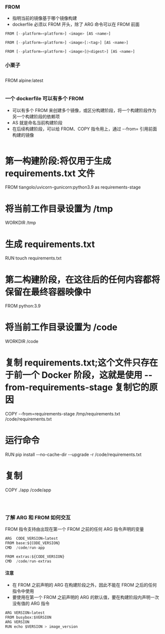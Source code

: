 ### FROM

- 指明当前的镜像基于哪个镜像构建
- dockerfile 必须以 FROM 开头，除了 ARG 命令可以在 FROM 前面

```python
FROM [--platform=<platform>] <image> [AS <name>]

FROM [--platform=<platform>] <image>[:<tag>] [AS <name>]

FROM [--platform=<platform>] <image>[@<digest>] [AS <name>]
```

### 小栗子
```python
```
FROM alpine:latest
```
```

### 一个 dockerfile 可以有多个 FROM

- 可以有多个 FROM 来创建多个镜像，或区分构建阶段，将一个构建阶段作为另一个构建阶段的依赖项
- AS <name> 就是命名当前构建阶段
- 在后续构建阶段，可以给 FROM、COPY 指令用上，通过&nbsp;--from=<name>&nbsp;引用前面构建的镜像

```python
```
# 第一构建阶段:将仅用于生成 requirements.txt 文件
FROM tiangolo/uvicorn-gunicorn:python3.9 as requirements-stage

# 将当前工作目录设置为 /tmp
WORKDIR /tmp

# 生成 requirements.txt
RUN touch requirements.txt

# 第二构建阶段，在这往后的任何内容都将保留在最终容器映像中
FROM python:3.9

# 将当前工作目录设置为 /code
WORKDIR /code

# 复制 requirements.txt;这个文件只存在于前一个 Docker 阶段，这就是使用 --from-requirements-stage 复制它的原因
COPY --from=requirements-stage /tmp/requirements.txt /code/requirements.txt

# 运行命令
RUN pip install --no-cache-dir --upgrade -r /code/requirements.txt

# 复制
COPY ./app /code/app
```
```
&nbsp;
### 了解 ARG 和 FROM 如何交互
FROM 指令支持由出现在第一个 FROM 之前的任何 ARG 指令声明的变量
```python
ARG  CODE_VERSION=latest
FROM base:${CODE_VERSION}
CMD  /code/run-app

FROM extras:${CODE_VERSION}
CMD  /code/run-extras
```

#### 注意

- 在 FROM 之前声明的 ARG 在构建阶段之外，因此不能在 FROM 之后的任何指令中使用
- 要使用在第一个 FROM 之前声明的 ARG 的默认值，要在构建阶段内声明一次没有值的 ARG 指令

```python
ARG VERSION=latest
FROM busybox:$VERSION
ARG VERSION
RUN echo $VERSION > image_version
```
